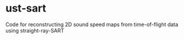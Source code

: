 # ust-sart
Code for reconstructing 2D sound speed maps from time-of-flight data using straight-ray-SART
